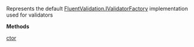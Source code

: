 Represents the default [FluentValidation.IValidatorFactory](FluentValidation.IValidatorFactory) implementation used for validators

**Methods**

[ctor](Bifrost.Validation.DefaultValidatorFactory.ctor)
